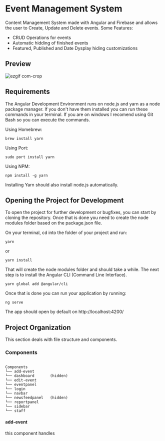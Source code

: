 # Event Management System

Content Management System made with Angular and Firebase and allows the user to Create, Update and Delete events. Some Features:
- CRUD Operations for events
- Automatic hidding of finished events
- Featured, Published and Date Dysplay hiding customizations

## Preview

![ezgif com-crop](https://user-images.githubusercontent.com/25356024/46219525-340c1b80-c30d-11e8-87c5-b6b37a6c2616.gif)

## Requirements

The Angular Development Environment runs on node.js and yarn as a node package manager. If you don't have them installed you can run these commands in your terminal. If you are on windows I recomend using Git Bash so you can execute the commands.

Using Homebrew:
``` 
brew install yarn 
```
Using Port:
```
sudo port install yarn
```
Using NPM:
```
npm install -g yarn
```

Installing Yarn should also install node.js automatically.


## Opening the Project for Development

To open the project for further development or bugfixes, you can start by cloning the repository. Once that is done you need to create the node modules folder based on the package.json file.

On your terminal, cd into the folder of your project and run:
```
yarn
```
or
```
yarn install
```

That will create the node modules folder and should take a while. The next step is to install the Angular CLI (Command Line Interface).
```
yarn global add @angular/cli 
```

Once that is done you can run your application by running:
```
ng serve
```

The app should open by default on http://localhost:4200/

## Project Organization

This section deals with file structure and components.

### Components
```

Components         
└── add-event   
└── dashboard       (hidden)             
└── edit-event   
└── eventpanel
└── login
└── navbar
└── newsfeedpanel   (hidden)     
└── reportpanel
└── sidebar
└── staff

```
#### add-event

this component handles 
